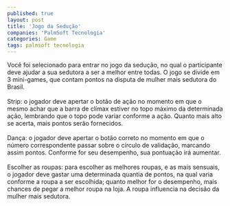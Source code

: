 ```yaml
---
published: true
layout: post
title: 'Jogo da Sedução'
companies: 'PalmSoft Tecnologia'
categories: Game
tags: palmsoft tecnologia
---
```

Voc&ecirc; foi selecionado para entrar no jogo da sedu&ccedil;&atilde;o, no qual o participante deve ajudar a sua sedutora a ser a melhor entre todas. O jogo se divide em 3 mini-games, que contam pontos na disputa de mulher mais sedutora do Brasil.<br /><br />Strip: o jogador deve apertar o bot&atilde;o de a&ccedil;&atilde;o no momento em que o mesmo achar que a barra de cl&iacute;max estiver no topo m&aacute;ximo da determinada a&ccedil;&atilde;o, lembrando que o topo pode variar conforme a a&ccedil;&atilde;o. Quanto mais alto se acerta, mais pontos ser&atilde;o fornecidos.<br /><br />Dan&ccedil;a: o jogador deve apertar o bot&atilde;o correto no momento em que o n&uacute;mero correspondente passar sobre o c&iacute;rculo de valida&ccedil;&atilde;o, marcando assim pontos. Conforme for seu desempenho, sua pontua&ccedil;&atilde;o ir&aacute; aumentar.<br /><br />Escolher as roupas: para escolher as melhores roupas, e as mais sensuais, o jogador deve gastar uma determinada quantia de pontos, na qual varia conforme a roupa a ser escolhida; quanto melhor for o desempenho, mais chances de pegar a melhor roupa na loja. A roupa influencia na decis&atilde;o da mulher mais sedutora.
